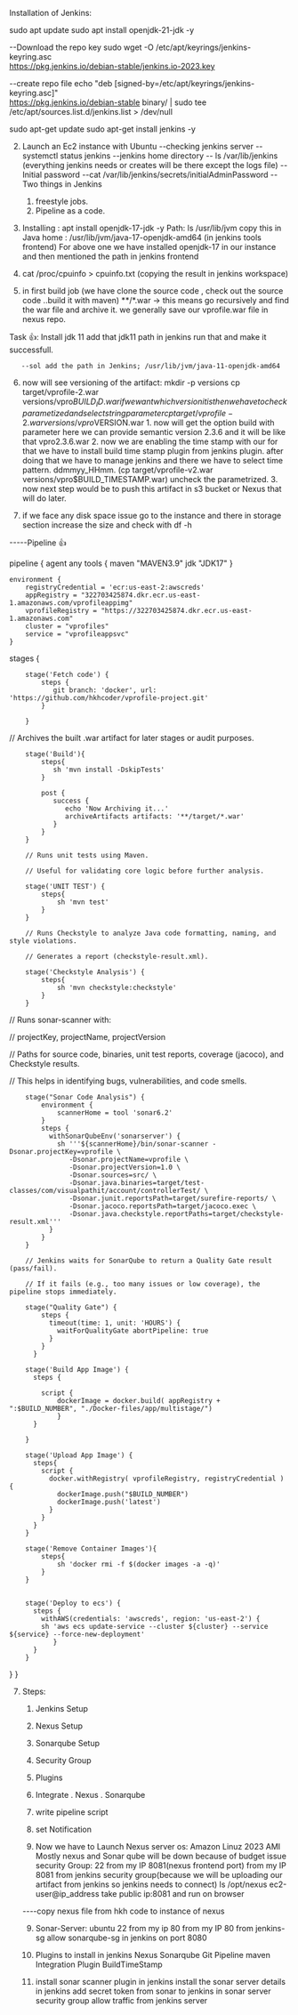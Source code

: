 

Installation of Jenkins:

sudo apt update 
sudo apt install openjdk-21-jdk -y

--Download the repo key
sudo wget -O /etc/apt/keyrings/jenkins-keyring.asc \
  https://pkg.jenkins.io/debian-stable/jenkins.io-2023.key

--create repo file
echo "deb [signed-by=/etc/apt/keyrings/jenkins-keyring.asc]" \
  https://pkg.jenkins.io/debian-stable binary/ | sudo tee \
  /etc/apt/sources.list.d/jenkins.list > /dev/null

sudo apt-get update
sudo apt-get install jenkins -y

2. Launch an Ec2 instance with Ubuntu
--checking jenkins server --systemctl status jenkins
--jenkins home directory -- ls /var/lib/jenkins (everything jenkins needs or creates will be there
except the logs file)
--Initial password --cat /var/lib/jenkins/secrets/initialAdminPassword
--Two things in Jenkins 
   1. freestyle jobs.
   2. Pipeline as a code.

3. Installing : apt install openjdk-17-jdk -y
   Path:   ls /usr/lib/jvm
   copy this in Java home : /usr/lib/jvm/java-17-openjdk-amd64 (in jenkins tools frontend)
   For above one we have installed openjdk-17 in our instance and then mentioned the path in jenkins
   frontend

  4. cat /proc/cpuinfo > cpuinfo.txt (copying the result in jenkins workspace) 

  5. in first build job (we have clone the source code , check out the source code ..build it with maven)
   **/*.war -> this means go recursively and find the war file and archive it.
   we generally save our vprofile.war file in nexus repo.

   Task 👍:
       Install jdk 11
       add that jdk11 path in jenkins
       run that and make it successfull.

       --sol add the path in Jenkins; /usr/lib/jvm/java-11-openjdk-amd64
      
   6. now will see versioning of the artifact:
     mkdir -p versions
     cp target/vprofile-2.war versions/vpro$BUILD_ID.war
     if we want which version it is then we have to check parametized and select string parameter
     cp target/vprofile-2.war versions/vpro$VERSION.war
     1. now will get the option build with parameter
        here we can provide semantic version 2.3.6 and it will be like that vpro2.3.6.war
     2. now we are enabling the time stamp with our for that we have to install build time stamp
        plugin from jenkins plugin. after doing that we have to manage jenkins and there we have to select time pattern. ddmmyy_HHmm. (cp target/vprofile-v2.war versions/vpro$BUILD_TIMESTAMP.war)
        uncheck the parametrized.
     3. now next step would be to push this artifact in s3 bucket or Nexus that will do later.

   7. if we face any disk space issue go to the instance and there in storage section increase the size and check with df -h 



-----Pipeline 👍

pipeline {
    agent any
    tools {
        maven "MAVEN3.9"
        jdk "JDK17"
    }


    environment {
        registryCredential = 'ecr:us-east-2:awscreds'
        appRegistry = "322703425874.dkr.ecr.us-east-1.amazonaws.com/vprofileappimg"
        vprofileRegistry = "https://322703425874.dkr.ecr.us-east-1.amazonaws.com"
        cluster = "vprofiles"
        service = "vprofileappsvc"
    }
  stages {
   
        stage('Fetch code') {
            steps {
               git branch: 'docker', url: 'https://github.com/hkhcoder/vprofile-project.git'
            }

        }

//    Archives the built .war artifact for later stages or audit purposes.

        stage('Build'){
            steps{
               sh 'mvn install -DskipTests'
            }

            post {
               success {
                  echo 'Now Archiving it...'
                  archiveArtifacts artifacts: '**/target/*.war'
               }
            }
        }

        // Runs unit tests using Maven.

        // Useful for validating core logic before further analysis.

        stage('UNIT TEST') {
            steps{
                sh 'mvn test'
            }
        }

        // Runs Checkstyle to analyze Java code formatting, naming, and style violations.

        // Generates a report (checkstyle-result.xml).

        stage('Checkstyle Analysis') {
            steps{
                sh 'mvn checkstyle:checkstyle'
            }
        }

// Runs sonar-scanner with:

// projectKey, projectName, projectVersion

// Paths for source code, binaries, unit test reports, coverage (jacoco), and Checkstyle results.

// This helps in identifying bugs, vulnerabilities, and code smells.

        stage("Sonar Code Analysis") {
            environment {
                scannerHome = tool 'sonar6.2'
            }
            steps {
              withSonarQubeEnv('sonarserver') {
                sh '''${scannerHome}/bin/sonar-scanner -Dsonar.projectKey=vprofile \
                   -Dsonar.projectName=vprofile \
                   -Dsonar.projectVersion=1.0 \
                   -Dsonar.sources=src/ \
                   -Dsonar.java.binaries=target/test-classes/com/visualpathit/account/controllerTest/ \
                   -Dsonar.junit.reportsPath=target/surefire-reports/ \
                   -Dsonar.jacoco.reportsPath=target/jacoco.exec \
                   -Dsonar.java.checkstyle.reportPaths=target/checkstyle-result.xml'''
              }
            }
        }

        // Jenkins waits for SonarQube to return a Quality Gate result (pass/fail).

        // If it fails (e.g., too many issues or low coverage), the pipeline stops immediately.

        stage("Quality Gate") {
            steps {
              timeout(time: 1, unit: 'HOURS') {
                waitForQualityGate abortPipeline: true
              }
            }
          }

        stage('Build App Image') {
          steps {
       
            script {
                dockerImage = docker.build( appRegistry + ":$BUILD_NUMBER", "./Docker-files/app/multistage/")
                }
          }
    
        }

        stage('Upload App Image') {
          steps{
            script {
              docker.withRegistry( vprofileRegistry, registryCredential ) {
                dockerImage.push("$BUILD_NUMBER")
                dockerImage.push('latest')
              }
            }
          }
        }

        stage('Remove Container Images'){
            steps{
                sh 'docker rmi -f $(docker images -a -q)'
            }
        }


        stage('Deploy to ecs') {
          steps {
            withAWS(credentials: 'awscreds', region: 'us-east-2') {
            sh 'aws ecs update-service --cluster ${cluster} --service ${service} --force-new-deployment'
               }
          }
        }

  }
}

7. Steps:

   1. Jenkins Setup
   2. Nexus Setup
   3. Sonarqube Setup
   4. Security Group
   5. Plugins
   6. Integrate
     . Nexus
     . Sonarqube
   7. write pipeline script
   8. set Notification

   8. Now we have to Launch Nexus server
      os: Amazon Linuz 2023 AMI
      Mostly nexus and Sonar qube will be down because of budget issue
      security Group: 22 from my IP
                      8081(nexus frontend port) from my IP
                      8081 from jenkins security group(because we will be uploading our artifact from jenkins so jenkins needs to connect)
                      ls /opt/nexus
                      ec2-user@ip_address
                      take public ip:8081 and run on browser

     ----copy nexus file from hkh code to instance of nexus


     9. Sonar-Server:
        ubuntu
        22 from my ip
        80 from my IP
        80 from jenkins-sg 
        allow sonarqube-sg in jenkins on port 8080
       


    10. Plugins to install in jenkins
        Nexus
        Sonarqube
        Git
        Pipeline maven Integration Plugin
        BuildTimeStamp
        

     11. install sonar scanner plugin in jenkins
         install the sonar server details in jenkins
         add secret token from sonar to jenkins
         in sonar server security group allow traffic from jenkins server


      


                              



   
  












